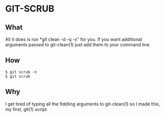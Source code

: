 GIT-SCRUB
=========

What
----

All it does is run *git clean -d -q -x" for you.  If you want additional arguments passed to git-clean(1) just add them to your command line.

How
---

	$ git scrub -n
	$ git scrub

Why
---

I get tired of typing all the fiddling arguments to git-clean(1) so I made this, my first, git(1) script.
